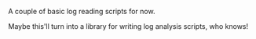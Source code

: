 A couple of basic log reading scripts for now.

Maybe this'll turn into a library for writing log analysis scripts,
who knows!
